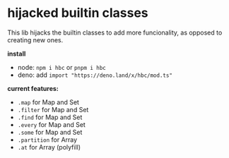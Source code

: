 # hijacked builtin classes

This lib hijacks the builtin classes to add more funcionality, as opposed
to creating new ones.

**install**
- node: `npm i hbc` or `pnpm i hbc`
- deno: add `import "https://deno.land/x/hbc/mod.ts"`

**current features:**
- `.map` for Map and Set
- `.filter` for Map and Set
- `.find` for Map and Set
- `.every` for Map and Set
- `.some` for Map and Set
- `.partition` for Array 
- `.at` for Array (polyfill)

